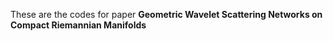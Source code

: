 These are the codes for paper **Geometric Wavelet Scattering Networks on Compact Riemannian Manifolds**
